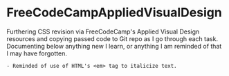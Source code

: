 # FreeCodeCampAppliedVisualDesign

 Furthering CSS revision via FreeCodeCamp's Applied Visual Design resources and copying passed code to Git repo as I go through each task. Documenting below anything new I learn, or anything I am reminded of that I may have forgotten.

    - Reminded of use of HTML's <em> tag to italicize text.